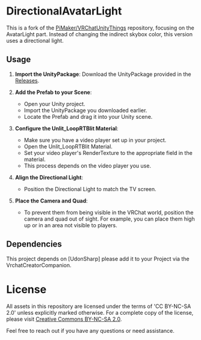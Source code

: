 # DirectionalAvatarLight

This is a fork of the [PiMaker/VRChatUnityThings](https://github.com/PiMaker/VRChatUnityThings) repository, focusing on the AvatarLight part. Instead of changing the indirect skybox color, this version uses a directional light.

## Usage

1. **Import the UnityPackage**: Download the UnityPackage provided in the [Releases](https://github.com/denis34343/DirectionalAvatarLight/releases).

2. **Add the Prefab to your Scene**:
   - Open your Unity project.
   - Import the UnityPackage you downloaded earlier.
   - Locate the Prefab and drag it into your Unity scene.

3. **Configure the Unlit_LoopRTBlit Material**:
   - Make sure you have a video player set up in your project.
   - Open the Unlit_LoopRTBlit Material.
   - Set your video player's RenderTexture to the appropriate field in the material.
   - This process depends on the video player you use.

4. **Align the Directional Light**:
   - Position the Directional Light to match the TV screen.

5. **Place the Camera and Quad**:
   - To prevent them from being visible in the VRChat world, position the camera and quad out of sight. For example, you can place them high up or in an area not visible to players.

## Dependencies

This project depends on [UdonSharp] please add it to your Project via the VrchatCreatorCompanion.

# License

All assets in this repository are licensed under the terms of 'CC BY-NC-SA 2.0' unless explicitly marked otherwise. For a complete copy of the license, please visit [Creative Commons BY-NC-SA 2.0](https://creativecommons.org/licenses/by-nc-sa/2.0/).

Feel free to reach out if you have any questions or need assistance.